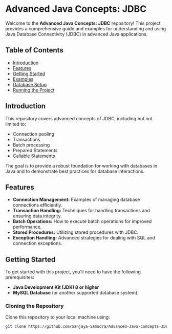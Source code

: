 # Advanced Java Concepts: JDBC

Welcome to the **Advanced Java Concepts: JDBC** repository! This project provides a comprehensive guide and examples for understanding and using Java Database Connectivity (JDBC) in advanced Java applications.

## Table of Contents

- [Introduction](#introduction)
- [Features](#features)
- [Getting Started](#getting-started)
- [Examples](#examples)
- [Database Setup](#database-setup)
- [Running the Project](#running-the-project)

## Introduction

This repository covers advanced concepts of JDBC, including but not limited to:
- Connection pooling
- Transactions
- Batch processing
- Prepared Statements
- Callable Statements

The goal is to provide a robust foundation for working with databases in Java and to demonstrate best practices for database interactions.

## Features

- **Connection Management:** Examples of managing database connections efficiently.
- **Transaction Handling:** Techniques for handling transactions and ensuring data integrity.
- **Batch Operations:** How to execute batch operations for improved performance.
- **Stored Procedures:** Utilizing stored procedures with JDBC.
- **Exception Handling:** Advanced strategies for dealing with SQL and connection exceptions.

## Getting Started

To get started with this project, you'll need to have the following prerequisites:

- **Java Development Kit (JDK) 8 or higher**
- **MySQL Database** (or another supported database system)

### Cloning the Repository

Clone this repository to your local machine using:

```bash
git clone https://github.com/Sanjaya-Samudra/Advanced-Java-Concepts-JDBC.git
